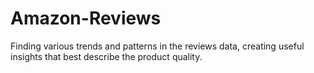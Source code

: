 # Amazon-Reviews
Finding various trends and patterns in the reviews data, creating useful insights that best describe the product quality.
